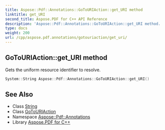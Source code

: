 ```yaml
---
title: Aspose::Pdf::Annotations::GoToURIAction::get_URI method
linktitle: get_URI
second_title: Aspose.PDF for C++ API Reference
description: 'Aspose::Pdf::Annotations::GoToURIAction::get_URI method. Gets the uniform resource identifier to resolve in C++.'
type: docs
weight: 200
url: /cpp/aspose.pdf.annotations/gotouriaction/get_uri/
---
```

## GoToURIAction::get_URI method


Gets the uniform resource identifier to resolve.

```cpp
System::String Aspose::Pdf::Annotations::GoToURIAction::get_URI()
```

## See Also

* Class [String](../../../system/string/)
* Class [GoToURIAction](../)
* Namespace [Aspose::Pdf::Annotations](../../)
* Library [Aspose.PDF for C++](../../../)
